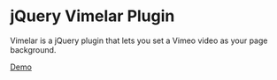 # jQuery Vimelar Plugin
Vimelar is a jQuery plugin that lets you set a Vimeo video as your page background.

[Demo](https://jsfiddle.net/sozonov/22ootud8/)